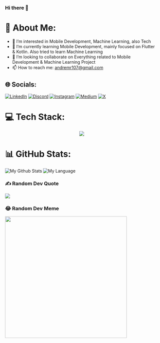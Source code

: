 ### Hi there 👋

<!--
**AndreMaulaRaufiq/AndreMaulaRaufiq** is a ✨ _special_ ✨ repository because its `README.md` (this file) appears on your GitHub profile.

Here are some ideas to get you started:

- 🔭 I’m currently working on ...
- 🌱 I’m currently learning ...
- 👯 I’m looking to collaborate on ...
- 🤔 I’m looking for help with ...
- 💬 Ask me about ...
- 📫 How to reach me: ...
- 😄 Pronouns: ...
- ⚡ Fun fact: ...
-->
# 💫 About Me:
- 👀 I’m interested in Mobile Development, Machine Learning, also Tech
- 🌱 I’m currently learning Mobile Development, mainly focused on Flutter & Kotlin. Also tried to learn Machine Learning
- 👯 I’m looking to collaborate on Everything related to Mobile Development & Machine Learning Project
- 📫 How to reach me: andremr107@gmail.com<br>

## 🌐 Socials:
[![LinkedIn](https://img.shields.io/badge/LinkedIn-0077B5?style=for-the-badge&logo=linkedin&logoColor=white)](https://linkedin.com/in/andre-maula-r) 
[![Discord](https://img.shields.io/badge/Discord-7289DA?style=for-the-badge&logo=discord&logoColor=white)](https://discordapp.com/users/456607284160626690)
[![Instagram](https://img.shields.io/badge/Instagram-E4405F?style=for-the-badge&logo=instagram&logoColor=white)](https://instagram.com/andremaularaufiq) 
[![Medium](https://img.shields.io/badge/Medium-12100E?style=for-the-badge&logo=medium&logoColor=white)](https://medium.com/@andremaularaufiq) 
[![X](https://img.shields.io/badge/X-black.svg?style=for-the-badge&logo=X&logoColor=white)](https://x.com/Ryuu_145) 

# 💻 Tech Stack:
<p align="center">
  <a href="https://skillicons.dev">
    <img src="https://skillicons.dev/icons?i=html,css,python,js,dart,kotlin,flutter,firebase,mysql,figma,git,androidstudio,vscode" />
  </a>
</p>

# 📊 GitHub Stats:
![My Github Stats](https://github-readme-stats.vercel.app/api?username=AndreMaulaRaufiq&theme=material-palenight&count_private=true&hide_border=true&line_height=20)
![My Language](https://github-readme-stats.vercel.app/api/top-langs/?username=AndreMaulaRaufiq&layout=compact&theme=material-palenight&count_private=true&hide_border=true&include_all_commits=true)

### ✍️ Random Dev Quote
![](https://quotes-github-readme.vercel.app/api?type=horizontal&theme=radical)

### 😂 Random Dev Meme
<img src='https://randommeme-five.vercel.app/' style="height: 400px;"/>
<!-- Proudly created with GPRM ( https://gprm.itsvg.in ) -->
